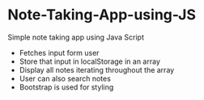 # Note-Taking-App-using-JS
Simple note taking app using Java Script
  - Fetches input form user 
  - Store that input in localStorage in an array
  - Display all notes iterating throughout the array
  - User can also search notes
  - Bootstrap is used for styling
